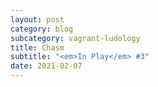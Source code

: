 ```yaml
---
layout: post
category: blog
subcategory: vagrant-ludology
title: Chasm
subtitle: "<em>In Play</em> #3"
date: 2021-02-07
---
```

